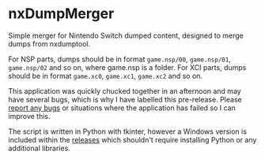 # nxDumpMerger
Simple merger for Nintendo Switch dumped content, designed to merge dumps from nxdumptool.

For NSP parts, dumps should be in format `game.nsp/00`, `game.nsp/01`, `game.nsp/02` and so on, where game.nsp is a folder.
For XCI parts, dumps should be in format `game.xc0`, `game.xc1`, `game.xc2` and so on.

This application was quickly chucked together in an afternoon and may have several bugs, which is why I have labelled this pre-release. Please [report any bugs](https://github.com/emiyl/nxDumpMerger/issues) or situations where the application has failed so I can improve this.

The script is written in Python with tkinter, however a Windows version is included within the [releases](https://github.com/emiyl/nxDumpMerger/releases) which shouldn't require installing Python or any additional libraries.
